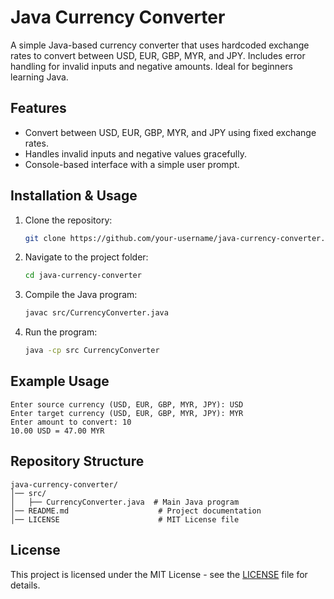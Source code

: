 # Java Currency Converter

A simple Java-based currency converter that uses hardcoded exchange rates to convert between USD, EUR, GBP, MYR, and JPY. Includes error handling for invalid inputs and negative amounts. Ideal for beginners learning Java.

## Features
- Convert between USD, EUR, GBP, MYR, and JPY using fixed exchange rates.
- Handles invalid inputs and negative values gracefully.
- Console-based interface with a simple user prompt.

## Installation & Usage

1. Clone the repository:
   ```sh
   git clone https://github.com/your-username/java-currency-converter.git
   ```
2. Navigate to the project folder:
   ```sh
   cd java-currency-converter
   ```
3. Compile the Java program:
   ```sh
   javac src/CurrencyConverter.java
   ```
4. Run the program:
   ```sh
   java -cp src CurrencyConverter
   ```

## Example Usage
```
Enter source currency (USD, EUR, GBP, MYR, JPY): USD
Enter target currency (USD, EUR, GBP, MYR, JPY): MYR
Enter amount to convert: 10
10.00 USD = 47.00 MYR
```

## Repository Structure
```
java-currency-converter/
│── src/
│   ├── CurrencyConverter.java  # Main Java program
│── README.md                    # Project documentation
│── LICENSE                      # MIT License file
```

## License
This project is licensed under the MIT License - see the [LICENSE](LICENSE) file for details.
